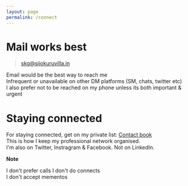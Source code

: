 ```yaml
---
layout: page
permalink: /connect
---
```


# Mail works best

> skg@sijokuruvilla.in

Email would be the best way to reach me  <br>
Infrequent or unavailable on other DM platforms (SM, chats, twitter etc) <br>
I also prefer not to be reached on my phone unless its both important & urgent <br>

# Staying connected

For staying connected, get on my private list: [Contact book](https://www.sijokuruvilla.in/contact) <br>
This is how I keep my professional network organised. <br>
I'm also on Twitter, Instragram & Facebook. Not on LinkedIn. 

**Note**

I don't prefer calls
I don't do connects <br>
I don't accept mementos <br>






